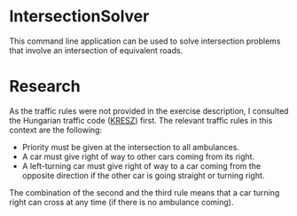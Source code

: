 # IntersectionSolver

This command line application can be used to solve intersection problems that involve an intersection of equivalent roads.

# Research

As the traffic rules were not provided in the exercise description, I consulted the Hungarian traffic code ([KRESZ](https://net.jogtar.hu/jogszabaly?docid=97500001.kpm)) first. The relevant traffic rules in this context are the following:

- Priority must be given at the intersection to all ambulances.
- A car must give right of way to other cars coming from its right.
- A left-turning car must give right of way to a car coming from the opposite direction if the other car is going straight or turning right.

The combination of the second and the third rule means that a car turning right can cross at any time (if there is no ambulance coming).
